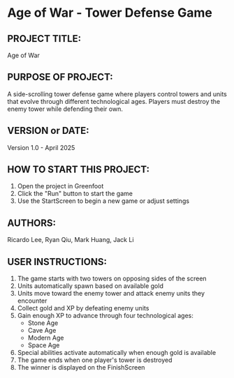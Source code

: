 # Age of War - Tower Defense Game

## PROJECT TITLE: 
Age of War

## PURPOSE OF PROJECT:
A side-scrolling tower defense game where players control towers and units that evolve through different technological ages. Players must destroy the enemy tower while defending their own.

## VERSION or DATE:
Version 1.0 - April 2025

## HOW TO START THIS PROJECT:
1. Open the project in Greenfoot
2. Click the "Run" button to start the game
3. Use the StartScreen to begin a new game or adjust settings

## AUTHORS:
Ricardo Lee, Ryan Qiu, Mark Huang, Jack Li

## USER INSTRUCTIONS:
1. The game starts with two towers on opposing sides of the screen
2. Units automatically spawn based on available gold
3. Units move toward the enemy tower and attack enemy units they encounter
4. Collect gold and XP by defeating enemy units
5. Gain enough XP to advance through four technological ages:
   - Stone Age
   - Cave Age
   - Modern Age
   - Space Age
6. Special abilities activate automatically when enough gold is available
7. The game ends when one player's tower is destroyed
8. The winner is displayed on the FinishScreen
